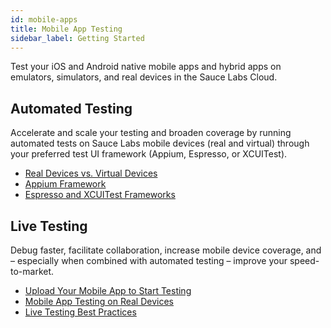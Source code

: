 ```yaml
---
id: mobile-apps
title: Mobile App Testing
sidebar_label: Getting Started
---
```


Test your iOS and Android native mobile apps and hybrid apps on emulators, simulators, and real devices in the Sauce Labs Cloud.

<div class="box-wrapper" markdown="1">
<div class="box box1 card">
  <div class="container">
  <h2>Automated Testing</h2>
  <p>Accelerate and scale your testing and broaden coverage by running automated tests on Sauce Labs mobile devices (real and virtual) through your preferred test UI framework (Appium, Espresso, or XCUITest).</p>
  <ul>
      <li><a href="https://wiki.saucelabs.com/pages/viewpage.action?pageId=92677311">Real Devices vs. Virtual Devices</a></li>
      <li><a href="https://wiki.saucelabs.com/display/DOCSDEV/Getting+Started+with+Appium+for+Mobile+Application+Testing">Appium Framework</a></li>
      <li><a href="/mobile-apps/automated-testing/espresso-xcuitest">Espresso and XCUITest Frameworks</a></li>
  </ul>
  </div>
</div>
<div class="box box2 card">
  <div class="container">
  <h2>Live Testing</h2>
  <p>Debug faster, facilitate collaboration, increase mobile device coverage, and – especially when combined with automated testing – improve your speed-to-market.</p>
  <ul>
      <li><a href="https://wiki.saucelabs.com/pages/viewpage.action?pageId=102721137">Upload Your Mobile App to Start Testing</a></li>
      <li><a href="https://wiki.saucelabs.com/pages/viewpage.action?pageId=80414316">Mobile App Testing on Real Devices</a></li>
      <li><a href="https://wiki.saucelabs.com/pages/viewpage.action?pageId=115061210">Live Testing Best Practices</a></li>
  </ul>
  </div>
</div>
</div>
